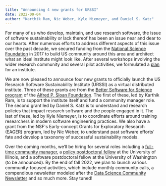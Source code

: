 ```yaml
---
title: "Announcing 4 new grants for URSSI"
date: 2022-09-04
author: "Karthik Ram, Nic Weber, Kyle Niemeyer, and Daniel S. Katz"
---
```


For many of us who develop, maintain, and use research software, the issue of software sustainability or lack thereof
has been an issue near and dear to our hearts. After numerous efforts to address different aspects of this issue
over the past decade, we secured funding from the
[National Science Foundation](https://www.nsf.gov/awardsearch/showAward?AWD_ID=1743188) in 2017 to build US community around this area and architect
what an ideal institute might look like. After several workshops involving the wider research community
and several pilot activities, we formulated a [plan](https://plan.urssi.us/) for an institute.

We are now pleased to announce four new grants to officially launch the US Research Software Sustainability Institute (URSSI)
as a virtual distributed institute.  Three of these grants are from the
[Better Software for Science program](https://sloan.org/programs/digital-technology/better-software-for-science)
of the [Alfred P. Sloan Foundation](https://sloan.org/). The first of these, led by Karthik Ram, is to support
the institute itself and fund a community manager role. The second grant led by Daniel S. Katz is to understand and research policies
that impact research software and the people engaged in it. The last of these, led by Kyle Niemeyer, is to coordinate
efforts around training researchers in modern software engineering practices. We also have a grant
from the NSF's Early-concept Grants for Exploratory Research (EAGER) program, led by Nic Weber, to understand
past software efforts’ fate and develop a taxonomy of successful sustainability models. 

Over the coming months, we’ll be hiring for several roles including a [full-time community manager](https://codeforscience.org/jobs/community-manager-us-research-software-sustainability-institute/),
a [policy postdoctoral fellow](https://drive.google.com/file/d/1XeGmYuSlYMTW5MCN9rAvL4vPkMY-Fhj5/view)
at the University of Illinois, and a software postdoctoral fellow at the University of Washington (to be announced).
By the end of fall 2022, we plan to launch various community-focused activities, which include
monthly community calls, a compendious newsletter modeled after the
[Data Science Community Newsletter](https://academicdatascience.org/resources/newsletter) and so much more.
Stay tuned!
